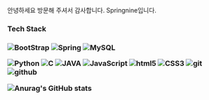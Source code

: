안녕하세요 방문해 주셔서 감사합니다. Springnine입니다.

<h3>Tech Stack<h3>
<img alt="BootStrap" src="https://camo.githubusercontent.com/0e71edf38edbef8b25885c1619273b369513f02f0bafb6db998579c967491689/68747470733a2f2f696d672e736869656c64732e696f2f62616467652f2d426f6f7453747261702d3739353242333f7374796c653d666c61742d737175617265266c6f676f3d426f6f745374726170266c6f676f436f6c6f723d7768697465" data-canonical-src="https://img.shields.io/badge/-BootStrap-7952B3?style=flat-square&amp;logo=BootStrap&amp;logoColor=white" style="max-width: 100%;"> <img alt="Spring" src="https://camo.githubusercontent.com/6e12d82460cd11362f1f065650d803aaebbf7f2adf36c6044f4993e3065e68ae/68747470733a2f2f696d672e736869656c64732e696f2f62616467652f2d537072696e672d3644423333463f7374796c653d666c61742d737175617265266c6f676f3d537072696e67266c6f676f436f6c6f723d7768697465" data-canonical-src="https://img.shields.io/badge/-Spring-6DB33F?style=flat-square&amp;logo=Spring&amp;logoColor=white" style="max-width: 100%;"> <img alt="MySQL" src="https://camo.githubusercontent.com/e1840b4e176feb06e47500d5d74d65041ac3f193192174097956f2bea2ceea5f/68747470733a2f2f696d672e736869656c64732e696f2f62616467652f2d4d7953514c2d4632393131313f7374796c653d666c61742d737175617265266c6f676f3d4d7953514c266c6f676f436f6c6f723d7768697465" data-canonical-src="https://img.shields.io/badge/-MySQL-F29111?style=flat-square&amp;logo=MySQL&amp;logoColor=white" style="max-width: 100%;"> 
  
  <img alt="Python" src="https://camo.githubusercontent.com/043198d53cf221c613bc2143c3f3aa695756631167e121ff33ed66f91be16669/68747470733a2f2f696d672e736869656c64732e696f2f62616467652f2d507974686f6e2d3337373661623f7374796c653d666c61742d737175617265266c6f676f3d707974686f6e266c6f676f436f6c6f723d7768697465" data-canonical-src="https://img.shields.io/badge/-Python-3776ab?style=flat-square&amp;logo=python&amp;logoColor=white" style="max-width: 100%;"> <img alt="C" src="https://camo.githubusercontent.com/eccf9cc8795ecd748698880deaa80c5f5ff85c1ce4edaff929ef7c4155cb5c74/68747470733a2f2f696d672e736869656c64732e696f2f62616467652f2d432d4138423943433f7374796c653d666c61742d737175617265266c6f676f3d43266c6f676f436f6c6f723d7768697465" data-canonical-src="https://img.shields.io/badge/-C-A8B9CC?style=flat-square&amp;logo=C&amp;logoColor=white" style="max-width: 100%;"> <img alt="JAVA" src="https://camo.githubusercontent.com/2352decde4d3cef5dc9efd3064f9424969111a6888fa4b57cb95b217134b20cb/68747470733a2f2f696d672e736869656c64732e696f2f62616467652f2d4a4156412d3030373339363f7374796c653d666c61742d737175617265266c6f676f3d4a617661266c6f676f436f6c6f723d7768697465" data-canonical-src="https://img.shields.io/badge/-JAVA-007396?style=flat-square&amp;logo=Java&amp;logoColor=white" style="max-width: 100%;"> <img alt="JavaScript" src="https://camo.githubusercontent.com/853b45542fee148bebfbe055a687fbe46132d042977a0cc64aa04330651e4202/68747470733a2f2f696d672e736869656c64732e696f2f62616467652f2d4a6176615363726970742d4637444631453f7374796c653d666c61742d737175617265266c6f676f3d4a617661536372697074266c6f676f436f6c6f723d7768697465" data-canonical-src="https://img.shields.io/badge/-JavaScript-F7DF1E?style=flat-square&amp;logo=JavaScript&amp;logoColor=white" style="max-width: 100%;"> <img alt="html5" src="https://camo.githubusercontent.com/0c3a16a22ae058cfe38a06dc9ea16404cf006409262f547c9ccfa3ec8b30f71e/68747470733a2f2f696d672e736869656c64732e696f2f62616467652f2d48544d4c352d4533344632363f7374796c653d666c61742d737175617265266c6f676f3d68746d6c35266c6f676f436f6c6f723d7768697465" data-canonical-src="https://img.shields.io/badge/-HTML5-E34F26?style=flat-square&amp;logo=html5&amp;logoColor=white" style="max-width: 100%;"> <img alt="CSS3" src="https://camo.githubusercontent.com/f014cb541d93c2f1aeabc747e1f91385dc47de746c112eb1cdfe1d599c4edaf2/68747470733a2f2f696d672e736869656c64732e696f2f62616467652f2d435353332d3135373242363f7374796c653d666c61742d737175617265266c6f676f3d43535333266c6f676f436f6c6f723d7768697465" data-canonical-src="https://img.shields.io/badge/-CSS3-1572B6?style=flat-square&amp;logo=CSS3&amp;logoColor=white" style="max-width: 100%;"> <img alt="git" src="https://camo.githubusercontent.com/561f3d4fd727fcca82984c91a65eca069ff34a435072158f6947c4ca52370eae/68747470733a2f2f696d672e736869656c64732e696f2f62616467652f2d4769742d4630353033323f7374796c653d666c61742d737175617265266c6f676f3d676974266c6f676f436f6c6f723d7768697465" data-canonical-src="https://img.shields.io/badge/-Git-F05032?style=flat-square&amp;logo=git&amp;logoColor=white" style="max-width: 100%;"> <img alt="github" src="https://camo.githubusercontent.com/3c98bf60e63aa34394ddcfdb675393220d0e5e041fe3d6f0ce08c1aea88d2805/68747470733a2f2f696d672e736869656c64732e696f2f62616467652f2d4769746875622d3138313731373f7374796c653d666c61742d737175617265266c6f676f3d476974687562266c6f676f436f6c6f723d7768697465" data-canonical-src="https://img.shields.io/badge/-Github-181717?style=flat-square&amp;logo=Github&amp;logoColor=white" style="max-width: 100%;">

![Anurag's GitHub stats](https://github-readme-stats.vercel.app/api?username=Springnine&show_icons=true&theme=스타일)
